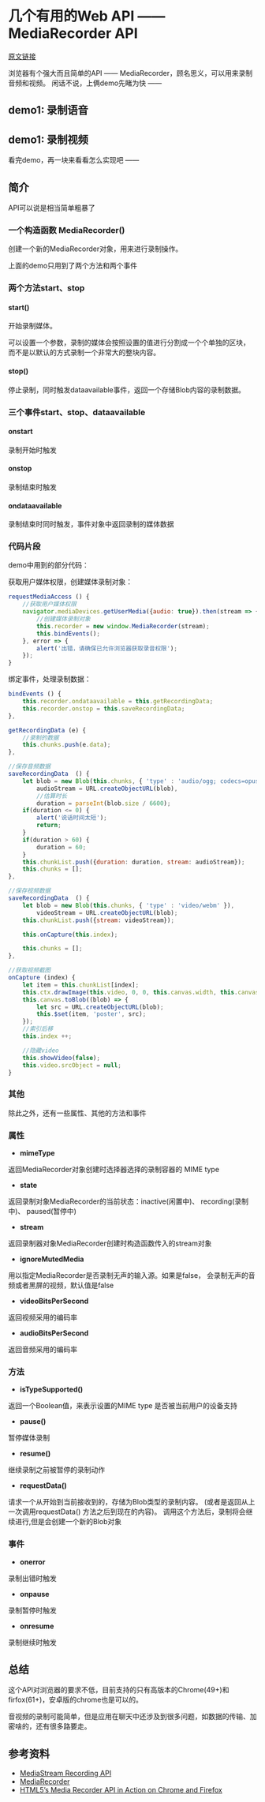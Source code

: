# 几个有用的Web API —— MediaRecorder API

[原文链接](https://denzel.netlify.com/js/useful_webapis_mediarecorder.html?_=4535626519096512)

浏览器有个强大而且简单的API —— MediaRecorder，顾名思义，可以用来录制音频和视频。
闲话不说，上俩demo先睹为快 ——

## demo1: 录制语音

<Recorder-Demo1/>

<show-in-codepen href="https://codepen.io/_tianxia/pen/JayxoG"></show-in-codepen>

## demo1: 录制视频

<Recorder-Demo2/>

<show-in-codepen href="https://codepen.io/_tianxia/pen/gdxqao"></show-in-codepen>

看完demo，再一块来看看怎么实现吧 ——

## 简介
API可以说是相当简单粗暴了

### 一个构造函数 MediaRecorder()
创建一个新的MediaRecorder对象，用来进行录制操作。


上面的demo只用到了两个方法和两个事件

### 两个方法start、stop

#### start()

开始录制媒体。

可以设置一个参数，录制的媒体会按照设置的值进行分割成一个个单独的区块， 而不是以默认的方式录制一个非常大的整块内容。
#### stop()

停止录制，同时触发dataavailable事件，返回一个存储Blob内容的录制数据。

### 三个事件start、stop、dataavailable

#### onstart

录制开始时触发

#### onstop

录制结束时触发

#### ondataavailable

录制结束时同时触发，事件对象中返回录制的媒体数据

### 代码片段

demo中用到的部分代码：

获取用户媒体权限，创建媒体录制对象：
```js
requestMediaAccess () {
	//获取用户媒体权限
    navigator.mediaDevices.getUserMedia({audio: true}).then(stream => {
    	//创建媒体录制对象
        this.recorder = new window.MediaRecorder(stream);
        this.bindEvents();
    }, error => {
        alert('出错，请确保已允许浏览器获取录音权限');
    });
}
```

绑定事件，处理录制数据：
```js
bindEvents () {
    this.recorder.ondataavailable = this.getRecordingData;
    this.recorder.onstop = this.saveRecordingData;
},

getRecordingData (e) {
	//录制的数据
    this.chunks.push(e.data);
},

//保存音频数据
saveRecordingData  () {
    let blob = new Blob(this.chunks, { 'type' : 'audio/ogg; codecs=opus' }),
        audioStream = URL.createObjectURL(blob),
        //估算时长
        duration = parseInt(blob.size / 6600);
    if(duration <= 0) {
        alert('说话时间太短');
        return;
    }
    if(duration > 60) {
        duration = 60;
    }
    this.chunkList.push({duration: duration, stream: audioStream});
    this.chunks = [];
},

//保存视频数据
saveRecordingData  () {
    let blob = new Blob(this.chunks, { 'type' : 'video/webm' }),
        videoStream = URL.createObjectURL(blob);
    this.chunkList.push({stream: videoStream});

    this.onCapture(this.index);        

    this.chunks = [];
},

//获取视频截图
onCapture (index) {
    let item = this.chunkList[index];
    this.ctx.drawImage(this.video, 0, 0, this.canvas.width, this.canvas.height);
    this.canvas.toBlob((blob) => {
        let src = URL.createObjectURL(blob);
        this.$set(item, 'poster', src);
    });
    //索引后移
    this.index ++;

    //隐藏video
    this.showVideo(false);
    this.video.srcObject = null;
}
```




### 其他
除此之外，还有一些属性、其他的方法和事件

### 属性
- **mimeType**

返回MediaRecorder对象创建时选择器选择的录制容器的 MIME type 

- **state**

返回录制对象MediaRecorder的当前状态：inactive(闲置中)、 recording(录制中)、 paused(暂停中)

- **stream**

返回录制器对象MediaRecorder创建时构造函数传入的stream对象

- **ignoreMutedMedia**

用以指定MediaRecorder是否录制无声的输入源。如果是false， 会录制无声的音频或者黑屏的视频，默认值是false

- **videoBitsPerSecond**

返回视频采用的编码率

- **audioBitsPerSecond**

返回音频采用的编码率

### 方法
- **isTypeSupported()**

返回一个Boolean值，来表示设置的MIME type 是否被当前用户的设备支持

- **pause()**

暂停媒体录制

- **resume()**

继续录制之前被暂停的录制动作

- **requestData()**

请求一个从开始到当前接收到的，存储为Blob类型的录制内容。
(或者是返回从上一次调用requestData() 方法之后到现在的内容)。
调用这个方法后，录制将会继续进行,但是会创建一个新的Blob对象


### 事件
- **onerror**

录制出错时触发

- **onpause**

录制暂停时触发

- **onresume**

录制继续时触发


## 总结

这个API对浏览器的要求不低，目前支持的只有高版本的Chrome(49+)和firfox(61+)，安卓版的chrome也是可以的。

音视频的录制可能简单，但是应用在聊天中还涉及到很多问题，如数据的传输、加密啥的，还有很多路要走。





## 参考资料
- [MediaStream Recording API](https://developer.mozilla.org/en-US/docs/Web/API/MediaStream_Recording_API)
- [MediaRecorder](https://developer.mozilla.org/en-US/docs/Web/API/MediaRecorder)
- [HTML5’s Media Recorder API in Action on Chrome and Firefox](https://addpipe.com/blog/mediarecorder-api/)
